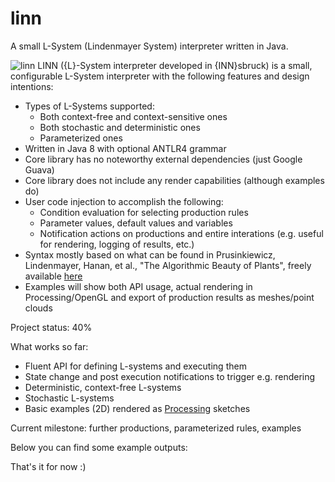 # linn
A small L-System (Lindenmayer System) interpreter written in Java.

![linn](https://github.com/thotro/linn/blob/master/linn.png)
LINN ({L}-System interpreter developed in {INN}sbruck) is a small, configurable L-System interpreter with the following features and design intentions:
 * Types of L-Systems supported:
   * Both context-free and context-sensitive ones
   * Both stochastic and deterministic ones
   * Parameterized ones
 * Written in Java 8 with optional ANTLR4 grammar
 * Core library has no noteworthy external dependencies (just Google Guava)
 * Core library does not include any render capabilities (although examples do)
 * User code injection to accomplish the following:
   * Condition evaluation for selecting production rules
   * Parameter values, default values and variables
   * Notification actions on productions and entire interations (e.g. useful for rendering, logging of results, etc.)
 * Syntax mostly based on what can be found in Prusinkiewicz, Lindenmayer, Hanan, et al., "The Algorithmic Beauty of Plants", freely available [here](http://algorithmicbotany.org/papers/#abop)
 * Examples will show both API usage, actual rendering in Processing/OpenGL and export of production results as meshes/point clouds

Project status: 40%

What works so far: 
 * Fluent API for defining L-systems and executing them
 * State change and post execution notifications to trigger e.g. rendering
 * Deterministic, context-free L-systems
 * Stochastic L-systems
 * Basic examples (2D) rendered as [Processing](https://processing.org/) sketches

Current milestone: further productions, parameterized rules, examples

Below you can find some example outputs:

That's it for now :)




